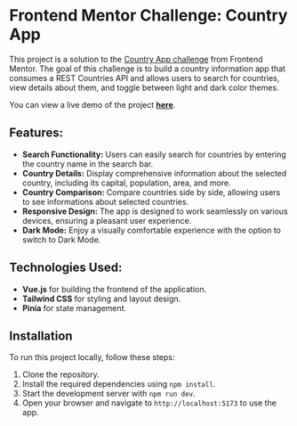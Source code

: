# Frontend Mentor Challenge: Country App

This project is a solution to the [Country App challenge](https://www.frontendmentor.io/challenges/rest-countries-api-with-color-theme-switcher-5cacc469fec04111f7b848ca) from Frontend Mentor. The goal of this challenge is to build a country information app that consumes a REST Countries API and allows users to search for countries, view details about them, and toggle between light and dark color themes.

You can view a live demo of the project **[here](https://harmonious-babka-904b55.netlify.app)**.

## Features:

- **Search Functionality:** Users can easily search for countries by entering the country name in the search bar.
- **Country Details:** Display comprehensive information about the selected country, including its capital, population, area, and more.
- **Country Comparison:** Compare countries side by side, allowing users to see informations about selected countries.
- **Responsive Design:** The app is designed to work seamlessly on various devices, ensuring a pleasant user experience.
- **Dark Mode:** Enjoy a visually comfortable experience with the option to switch to Dark Mode.

## Technologies Used:

- **Vue.js** for building the frontend of the application.
- **Tailwind CSS** for styling and layout design.
- **Pinia** for state management.

## Installation

To run this project locally, follow these steps:

1. Clone the repository.
2. Install the required dependencies using `npm install`.
3. Start the development server with `npm run dev`.
4. Open your browser and navigate to `http://localhost:5173` to use the app.
